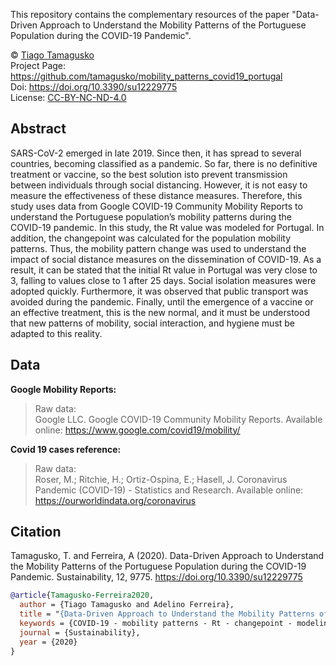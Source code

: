 This repository contains the complementary resources of the paper "Data-Driven Approach to Understand the Mobility Patterns of the Portuguese Population during the COVID-19 Pandemic".

© [Tiago Tamagusko](https://tamagusko.github.io)  
Project Page: https://github.com/tamagusko/mobility_patterns_covid19_portugal  
Doi: https://doi.org/10.3390/su12229775  
License: [CC-BY-NC-ND-4.0](/LICENSE)

## Abstract

SARS-CoV-2 emerged in late 2019. Since then, it has spread to several countries, becoming classified as a pandemic.  So far, there is no definitive treatment or vaccine, so the best solution isto prevent transmission between individuals through social distancing. However, it is not easy to measure the effectiveness of these distance measures. Therefore, this study uses data from Google COVID-19 Community Mobility Reports to understand the Portuguese population’s mobility patterns during the COVID-19 pandemic. In this study, the Rt value was modeled for Portugal. In addition, the changepoint was calculated for the population mobility patterns. Thus, the mobility pattern change was used to understand the impact of social distance measures on the dissemination of COVID-19.  As a result, it can be stated that the initial Rt value in Portugal was very close to 3, falling to values close to 1 after 25 days. Social isolation measures were adopted quickly. Furthermore, it was observed that public transport was avoided during the pandemic. Finally, until the emergence of a vaccine or an effective treatment, this is the new normal, and it must be understood that new patterns of mobility, social interaction, and hygiene must be adapted to this reality.

## Data

**Google Mobility Reports:**  
> Raw data:  
> Google LLC. Google COVID-19 Community Mobility Reports. Available online: https://www.google.com/covid19/mobility/

**Covid 19 cases reference:**
> Raw data:  
> Roser, M.; Ritchie, H.; Ortiz-Ospina, E.; Hasell, J. Coronavirus Pandemic (COVID-19) - Statistics and Research. Available online: https://ourworldindata.org/coronavirus

## Citation

Tamagusko, T. and Ferreira, A (2020). Data-Driven Approach to Understand the Mobility Patterns of the Portuguese Population during the COVID-19 Pandemic. Sustainability, 12, 9775. https://doi.org/10.3390/su12229775

```bibtex
@article{Tamagusko-Ferreira2020,
  author = {Tiago Tamagusko and Adelino Ferreira},
  title = "{Data-Driven Approach to Understand the Mobility Patterns of the Portuguese Population during the COVID-19 Pandemic}",
  keywords = {COVID-19 - mobility patterns - Rt - changepoint - modeling - Portugal},
  journal = {Sustainability},
  year = {2020}
}
```
